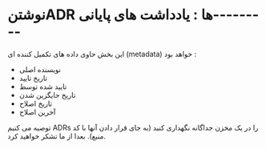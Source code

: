 # نوشتنADR ها : یادداشت های پایانی---------

این بخش حاوی داده های تکمیل کننده ای (metadata) خواهد بود :

- نویسنده اصلی
- تاریخ تایید
- تایید شده توسط
- تاریخ جایگزین شدن
- تاریخ اصلاح
- آخرین اصلاح

توصیه می کنیم ADRs را در یک مخزن جداگانه نگهداری کنید (به جای قرار دادن آنها با کد منبع). بعدا از ما تشکر خواهید کرد.

